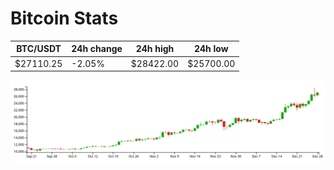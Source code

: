 # Bitcoin Stats

BTC/USDT|24h change|24h high|24h low|
|---|---|---|---|
|$27110.25|-2.05%|$28422.00|$25700.00|

<img src="./chart.svg">
